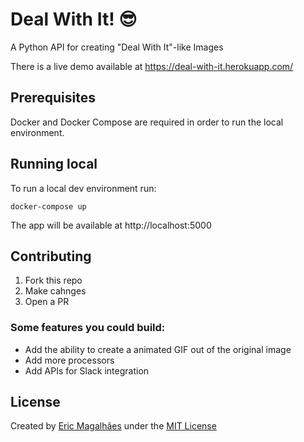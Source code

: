 # Deal With It! :sunglasses:
A Python API for creating "Deal With It"-like Images

There is a live demo available at https://deal-with-it.herokuapp.com/

## Prerequisites

Docker and Docker Compose are required in order to run the local environment.

## Running local

To run a local dev environment run:

```
docker-compose up
```

The app will be available at http://localhost:5000

## Contributing

1. Fork this repo
2. Make cahnges
3. Open a PR

### Some features you could build:

- Add the ability to create a animated GIF out of the original image
- Add more processors
- Add APIs for Slack integration


## License

Created by [Eric Magalhães](https://emagalha.es) under the [MIT License](/LICENSE)
